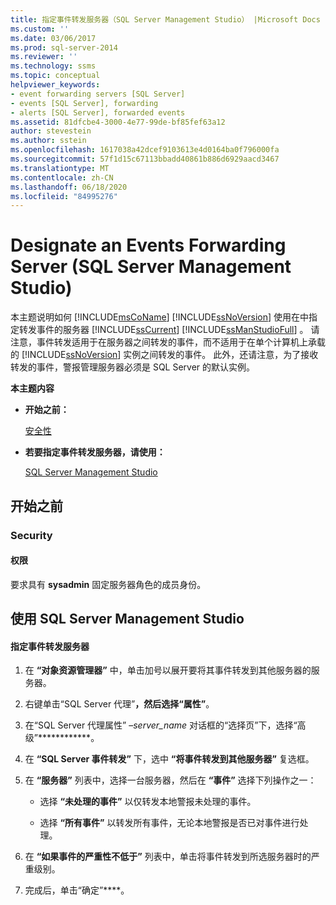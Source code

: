 ```yaml
---
title: 指定事件转发服务器（SQL Server Management Studio） |Microsoft Docs
ms.custom: ''
ms.date: 03/06/2017
ms.prod: sql-server-2014
ms.reviewer: ''
ms.technology: ssms
ms.topic: conceptual
helpviewer_keywords:
- event forwarding servers [SQL Server]
- events [SQL Server], forwarding
- alerts [SQL Server], forwarded events
ms.assetid: 81dfcbe4-3000-4e77-99de-bf85fef63a12
author: stevestein
ms.author: sstein
ms.openlocfilehash: 1617038a42dcef9103613e4d0164ba0f796000fa
ms.sourcegitcommit: 57f1d15c67113bbadd40861b886d6929aacd3467
ms.translationtype: MT
ms.contentlocale: zh-CN
ms.lasthandoff: 06/18/2020
ms.locfileid: "84995276"
---
```

# <a name="designate-an-events-forwarding-server-sql-server-management-studio"></a>Designate an Events Forwarding Server (SQL Server Management Studio)
  本主题说明如何 [!INCLUDE[msCoName](../../includes/msconame-md.md)] [!INCLUDE[ssNoVersion](../../includes/ssnoversion-md.md)] 使用在中指定转发事件的服务器 [!INCLUDE[ssCurrent](../../includes/sscurrent-md.md)] [!INCLUDE[ssManStudioFull](../../includes/ssmanstudiofull-md.md)] 。 请注意，事件转发适用于在服务器之间转发的事件，而不适用于在单个计算机上承载的 [!INCLUDE[ssNoVersion](../../includes/ssnoversion-md.md)] 实例之间转发的事件。 此外，还请注意，为了接收转发的事件，警报管理服务器必须是 SQL Server 的默认实例。  
  
 **本主题内容**  
  
-   **开始之前：**  
  
     [安全性](#Security)  
  
-   **若要指定事件转发服务器，请使用：**  
  
     [SQL Server Management Studio](#SSMSProcedure)  
  
##  <a name="before-you-begin"></a><a name="BeforeYouBegin"></a> 开始之前  
  
###  <a name="security"></a><a name="Security"></a> Security  
  
####  <a name="permissions"></a><a name="Permissions"></a> 权限  
 要求具有 **sysadmin** 固定服务器角色的成员身份。  
  
##  <a name="using-sql-server-management-studio"></a><a name="SSMSProcedure"></a> 使用 SQL Server Management Studio  
  
#### <a name="to-designate-an-events-forwarding-server"></a>指定事件转发服务器  
  
1.  在 **“对象资源管理器”** 中，单击加号以展开要将其事件转发到其他服务器的服务器。  
  
2.  右键单击“SQL Server 代理”****，然后选择“属性”****。  

3.  在“SQL Server 代理属性” –_server_name_ 对话框的“选择页”下，选择“高级”************。  

4.  在 **“SQL Server 事件转发”** 下，选中 **“将事件转发到其他服务器”** 复选框。  
  
5.  在 **“服务器”** 列表中，选择一台服务器，然后在 **“事件”** 选择下列操作之一：  
  
    -   选择 **“未处理的事件”** 以仅转发本地警报未处理的事件。  
  
    -   选择 **“所有事件”** 以转发所有事件，无论本地警报是否已对事件进行处理。  
  
6.  在 **“如果事件的严重性不低于”** 列表中，单击将事件转发到所选服务器时的严重级别。  
  
7.  完成后，单击“确定”****。  
  
  
